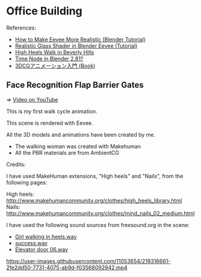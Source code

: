 # Office Building

References:

- [How to Make Eevee More Realistic (Blender Tutorial)](https://www.youtube.com/watch?v=jxQEPjPTJyw)
- [Realistic Glass Shader in Blender Eevee (Tutorial)](https://www.youtube.com/watch?v=JYyUMMboZFk)
- [High Heels Walk in Beverly Hills](https://www.youtube.com/watch?v=nuXZLcfOFqQ)
- [Time Node in Blender 2.81?](https://blender.stackexchange.com/questions/158837/time-node-in-blender-2-81)
- [3DCGアニメーション入門 (Book)](https://www.borndigital.co.jp/book/19710.html)

## Face Recognition Flap Barrier Gates

=> [Video on YouTube](https://youtu.be/N-dCsRtM6n0)

This is my first walk cycle animation.

This scene is rendered with Eevee.

All the 3D models and animations have been created by me.
- The walking woman was created with Makehuman
- All the PBR materials are from AmbientCG

Credits:

I have used MakeHuman extensions, "High heels" and "Nails", from the following pages:

High heels: http://www.makehumancommunity.org/clothes/high_heels_library.html
Nails: http://www.makehumancommunity.org/clothes/mind_nails_02_medium.html

I have used the following sound sources from freesound.org in the scene:
- [Girl walking in heels.wav](https://freesound.org/people/CyrileneRossouw/sounds/407564/)
- [success.wav](https://freesound.org/people/grunz/sounds/109662/)
- [Elevator door 06.wav](https://freesound.org/people/LG/sounds/73122/)

https://user-images.githubusercontent.com/11053654/219316661-2fe2dd50-7731-4075-ab9d-f03568092942.mp4
